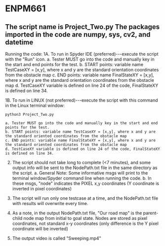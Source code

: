 # ENPM661

The script name is Project_Two.py
The packages imported in the code are numpy, sys, cv2, and datetime
-----------------------------------------------------------------------
Running the code:
1A. To run in Spyder IDE (preferred)---execute the script with the "Run" icon. 
	a. Tester MUST go into the code and manually key in the start and end points for the test. 
	b. START points: variable name TestCaseXY = [x,y], where x and y are the standard orientation coordinates from the obstacle map
	c. END points: variable name FinalStateXY = [x,y], where x and y are the standard orientation coordinates from the obstacle map
	d. TestCaseXY variable is defined on line 24 of the code, FinalStateXY is defined on line 34.


1B. To run in LINUX (not preferred)---execute the script with this command in the Linux terminal window:
	
	python3 Project_Two.py 

	a. Tester MUST go into the code and manually key in the start and end points for the test. 
	b. START points: variable name TestCaseXY = [x,y], where x and y are the standard oriented coordinates from the obstacle map
	c. END points: variable name FinalStateXY = [x,y], where x and y are the standard oriented coordinates from the obstacle map
	d. TestCaseXY variable is defined on line 24 of the code, FinalStateXY is defined on line 34.


2. The script should not take long to complete (<7 minutes), and some output info will be sent to the NodePath.txt file in the same directory as the script.
	a. General Note: Some informative msgs will print to the terminal window/Spyder command line when running the code. 
	b. In these msgs, "node" indicates the PIXEL x,y coordinates (Y coordinate is inverted in pixel coordinates) 

3. The script will run only one testcase at a time, and the NodePath.txt file with results will overwrite every time.

4. As a note, in the output NodePath.txt file, "Our road map" is the parent-child node map from initial to goal state. Nodes are stored as pixel coordinates, not standard x-y coordinates (only difference is the Y pixel coordinate will be inverted) 	 

5. The output video is called "Sweeping.mp4"


